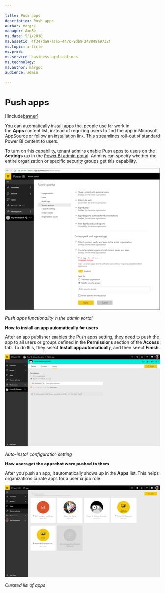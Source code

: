 ```yaml
---

title: Push apps
description: Push apps
author: MargoC
manager: AnnBe
ms.date: 5/1/2018
ms.assetid: 4f347da9-a6a5-447c-8db9-248849a9732f
ms.topic: article
ms.prod: 
ms.service: business-applications
ms.technology: 
ms.author: margoc
audience: Admin

---
```

#  Push apps




[!include[banner](../../../includes/banner.md)]

You can automatically install apps that people use for work in
the **Apps** content list, instead of requiring users to find the app in
Microsoft AppSource or follow an installation link. This streamlines roll-out of
standard Power BI content to users.

To turn on this capability, tenant admins enable Push apps to users on the
**Settings** tab in the [Power BI admin
portal](https://docs.microsoft.com/en-us/power-bi/service-admin-portal). Admins
can specify whether the entire organization or specific security groups get this
capability.

![A screenshot of push apps functionality in the admin portal](media/push-apps-1.png "A screenshot of push apps functionality in the admin portal")
<!-- Picture 5 -->


*Push apps functionality in the admin portal*

**How to install an app automatically for users**

After an app publisher enables the Push apps setting, they need to push the app
to all users or groups defined in the **Permissions** section of the **Access**
tab. To do this, they select **Install app automatically**, and then select
**Finish**.

![A screenshot of the auto-install configuration setting](media/push-apps-2.png "A screenshot of the auto-install configuration setting")

*Auto-install configuration setting*

**How users get the apps that were pushed to them**

After you push an app, it automatically shows up in the **Apps** list. This
helps organizations curate apps for a user or job role.

![A screenshot example of a curated list of apps](media/push-apps-3.png "A screenshot example of a curated list of apps")

*Curated list of apps*


